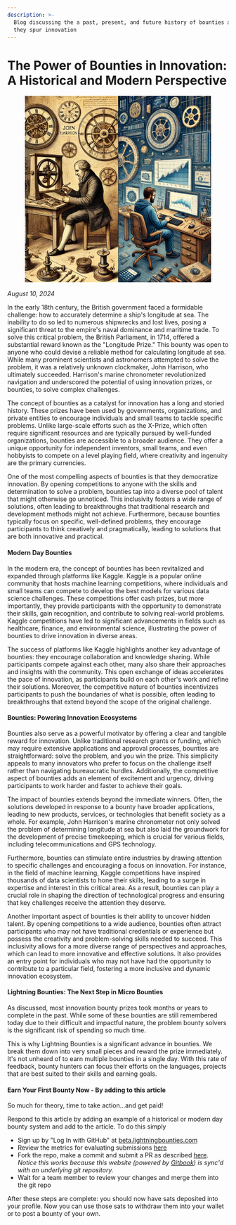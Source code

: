 ```yaml
---
description: >-
  Blog discussing the a past, present, and future history of bounties and how
  they spur innovation
---
```


# The Power of Bounties in Innovation: A Historical and Modern Perspective

<figure><img src="../../.gitbook/assets/image (7).png" alt=""><figcaption></figcaption></figure>

_August 10, 2024_

In the early 18th century, the British government faced a formidable challenge: how to accurately determine a ship's longitude at sea. The inability to do so led to numerous shipwrecks and lost lives, posing a significant threat to the empire's naval dominance and maritime trade. To solve this critical problem, the British Parliament, in 1714, offered a substantial reward known as the "Longitude Prize." This bounty was open to anyone who could devise a reliable method for calculating longitude at sea. While many prominent scientists and astronomers attempted to solve the problem, it was a relatively unknown clockmaker, John Harrison, who ultimately succeeded. Harrison's marine chronometer revolutionized navigation and underscored the potential of using innovation prizes, or bounties, to solve complex challenges.

The concept of bounties as a catalyst for innovation has a long and storied history. These prizes have been used by governments, organizations, and private entities to encourage individuals and small teams to tackle specific problems. Unlike large-scale efforts such as the X-Prize, which often require significant resources and are typically pursued by well-funded organizations, bounties are accessible to a broader audience. They offer a unique opportunity for independent inventors, small teams, and even hobbyists to compete on a level playing field, where creativity and ingenuity are the primary currencies.

One of the most compelling aspects of bounties is that they democratize innovation. By opening competitions to anyone with the skills and determination to solve a problem, bounties tap into a diverse pool of talent that might otherwise go unnoticed. This inclusivity fosters a wide range of solutions, often leading to breakthroughs that traditional research and development methods might not achieve. Furthermore, because bounties typically focus on specific, well-defined problems, they encourage participants to think creatively and pragmatically, leading to solutions that are both innovative and practical.

#### Modern Day Bounties

In the modern era, the concept of bounties has been revitalized and expanded through platforms like Kaggle. Kaggle is a popular online community that hosts machine learning competitions, where individuals and small teams can compete to develop the best models for various data science challenges. These competitions offer cash prizes, but more importantly, they provide participants with the opportunity to demonstrate their skills, gain recognition, and contribute to solving real-world problems. Kaggle competitions have led to significant advancements in fields such as healthcare, finance, and environmental science, illustrating the power of bounties to drive innovation in diverse areas.

The success of platforms like Kaggle highlights another key advantage of bounties: they encourage collaboration and knowledge sharing. While participants compete against each other, many also share their approaches and insights with the community. This open exchange of ideas accelerates the pace of innovation, as participants build on each other's work and refine their solutions. Moreover, the competitive nature of bounties incentivizes participants to push the boundaries of what is possible, often leading to breakthroughs that extend beyond the scope of the original challenge.

#### Bounties: Powering Innovation Ecosystems

Bounties also serve as a powerful motivator by offering a clear and tangible reward for innovation. Unlike traditional research grants or funding, which may require extensive applications and approval processes, bounties are straightforward: solve the problem, and you win the prize. This simplicity appeals to many innovators who prefer to focus on the challenge itself rather than navigating bureaucratic hurdles. Additionally, the competitive aspect of bounties adds an element of excitement and urgency, driving participants to work harder and faster to achieve their goals.

The impact of bounties extends beyond the immediate winners. Often, the solutions developed in response to a bounty have broader applications, leading to new products, services, or technologies that benefit society as a whole. For example, John Harrison's marine chronometer not only solved the problem of determining longitude at sea but also laid the groundwork for the development of precise timekeeping, which is crucial for various fields, including telecommunications and GPS technology.

Furthermore, bounties can stimulate entire industries by drawing attention to specific challenges and encouraging a focus on innovation. For instance, in the field of machine learning, Kaggle competitions have inspired thousands of data scientists to hone their skills, leading to a surge in expertise and interest in this critical area. As a result, bounties can play a crucial role in shaping the direction of technological progress and ensuring that key challenges receive the attention they deserve.

Another important aspect of bounties is their ability to uncover hidden talent. By opening competitions to a wide audience, bounties often attract participants who may not have traditional credentials or experience but possess the creativity and problem-solving skills needed to succeed. This inclusivity allows for a more diverse range of perspectives and approaches, which can lead to more innovative and effective solutions. It also provides an entry point for individuals who may not have had the opportunity to contribute to a particular field, fostering a more inclusive and dynamic innovation ecosystem.

#### Lightning Bounties: The Next Step in Micro Bounties

As discussed, most innovation bounty prizes took months or years to complete in the past. While some of these bounties are still remembered today due to their difficult and impactful nature, the problem bounty solvers is the significant risk of spending so much time.

This is why Lightning Bounties is a significant advance in bounties. We break them down into very small pieces and reward the prize immediately. It's not unheard of to earn multiple bounties in a single day. With this rate of feedback, bounty hunters can focus their efforts on the languages, projects that are best suited to their skills and earning goals.

#### Earn Your First Bounty Now - By adding to this article

So much for theory, time to take action...and get paid!

Respond to this article by adding an example of a historical or modern day bounty system and add to the article. To do this simply

* Sign up by "Log In with GitHub" at [beta.lightningbounties.com](https://beta.lightningbounties.com)
* Review the metrics for evaluating submissions [here](https://github.com/Lightning-Bounties/docs/issues/27)
* Fork the repo, make a commit and submit a PR as described [here](https://docs.lightningbounties.com/docs/solve-a-bounty/working-on-the-bounty). _Notice this works because this website (powered by_ [_Gitbook_](https://www.gitbook.com/)_) is sync'd with an underlying git repository._&#x20;
* Wait for a team member to review your changes and merge them into the git repo

After these steps are complete: you should now have sats deposited into your profile. Now you can use those sats to withdraw them into your wallet or to post a bounty of your own.



